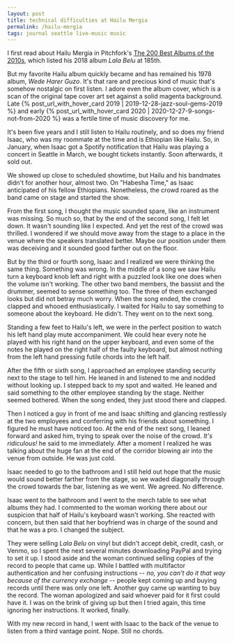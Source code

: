 ```yaml
---
layout: post
title: technical difficulties at Hailu Mergia
permalink: /hailu-mergia
tags: journal seattle live-music music
---
```


I first read about Hailu Mergia in Pitchfork's [The 200 Best Albums of the 2010s](https://pitchfork.com/features/lists-and-guides/the-200-best-albums-of-the-2010s), which listed his 2018 album _Lala Belu_ at 185th.
<!--more-->
But my favorite Hailu album quickly became and has remained his 1978 album, _Wede Harer Guzo_.
It's that rare and precious kind of music that's somehow nostalgic on first listen.
I adore even the album cover, which is a scan of the original tape cover art set against a solid magenta background.
Late {% post_url_with_hover_card 2019 | 2019-12-28-jazz-soul-gems-2019 %} and early {% post_url_with_hover_card 2020 | 2020-12-27-9-songs-not-from-2020 %} was a fertile time of music discovery for me.

It's been five years and I still listen to Hailu routinely, and so does my friend Isaac, who was my roommate at the time and is Ethiopian like Hailu.
So, in January, when Isaac got a Spotify notification that Hailu was playing a concert in Seattle in March, we bought tickets instantly.
Soon afterwards, it sold out.

We showed up close to scheduled showtime, but Hailu and his bandmates didn't for another hour, almost two.
On "Habesha Time," as Isaac anticipated of his fellow Ethiopians.
Nonetheless, the crowd roared as the band came on stage and started the show.

From the first song, I thought the music sounded spare, like an instrument was missing.
So much so, that by the end of the second song, I felt let down.
It wasn't sounding like I expected.
And yet the rest of the crowd was thrilled.
I wondered if we should move away from the stage to a place in the venue where the speakers translated better.
Maybe our position under them was deceiving and it sounded good farther out on the floor.

But by the third or fourth song, Isaac and I realized we were thinking the same thing.
Something was wrong.
In the middle of a song we saw Hailu turn a keyboard knob left and right with a puzzled look like one does when the volume isn't working.
The other two band members, the bassist and the drummer, seemed to sense something too.
The three of them exchanged looks but did not betray much worry.
When the song ended, the crowd clapped and whooed enthusiastically.
I waited for Hailu to say something to someone about the keyboard.
He didn't.
They went on to the next song.

Standing a few feet to Hailu's left, we were in the perfect position to watch his left hand play mute accompaniment.
We could hear every note he played with his right hand on the upper keyboard, and even some of the notes he played on the right half of the faulty keyboard, but almost nothing from the left hand pressing futile chords into the left half.

After the fifth or sixth song, I approached an employee standing security next to the stage to tell him.
He leaned in and listened to me and nodded without looking up.
I stepped back to my spot and waited.
He leaned and said something to the other employee standing by the stage.
Neither seemed bothered.
When the song ended, they just stood there and clapped.

Then I noticed a guy in front of me and Isaac shifting and glancing restlessly at the two employees and conferring with his friends about something.
I figured he must have noticed too.
At the end of the next song, I leaned forward and asked him, trying to speak over the noise of the crowd.
_It's ridiculous!_ he said to me immediately.
After a moment I realized he was talking about the huge fan at the end of the corridor blowing air into the venue from outside.
He was just cold.

Isaac needed to go to the bathroom and I still held out hope that the music would sound better farther from the stage, so we waded diagonally through the crowd towards the bar, listening as we went.
We agreed.
No difference.

Isaac went to the bathroom and I went to the merch table to see what albums they had.
I commented to the woman working there about our suspicion that half of Hailu's keyboard wasn't working.
She reacted with concern, but then said that her boyfriend was in charge of the sound and that he was a pro.
I changed the subject.

They were selling _Lala Belu_ on vinyl but didn't accept debit, credit, cash, or Venmo, so I spent the next several minutes downloading PayPal and trying to set it up.
I stood aside and the woman continued selling copies of the record to people that came up.
While I battled with multifactor authentication and her confusing instructions -- _no, you can't do it that way because of the currency exchange_ -- people kept coming up and buying records until there was only one left.
Another guy came up wanting to buy the record.
The woman apologized and said whoever paid for it first could have it.
I was on the brink of giving up but then I tried again, this time ignoring her instructions.
It worked, finally.

With my new record in hand, I went with Isaac to the back of the venue to listen from a third vantage point.
Nope.
Still no chords.
